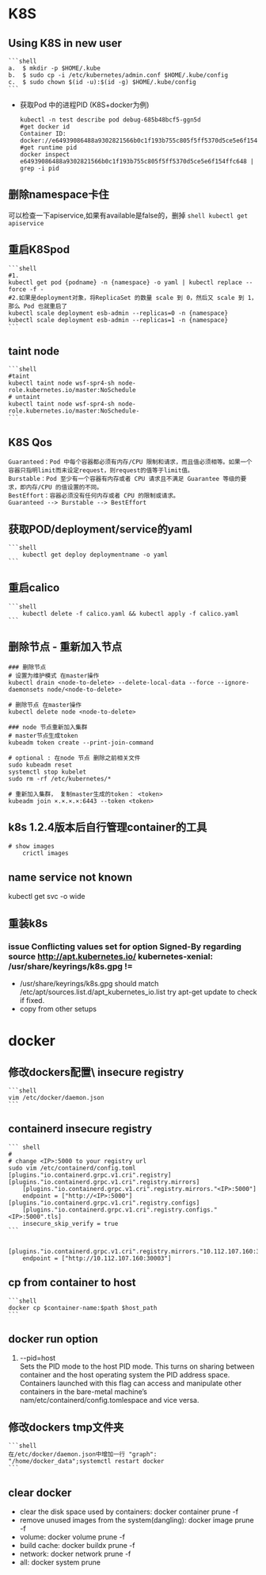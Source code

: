 # K8S
## Using K8S in new user
    ```shell
    a.  $ mkdir -p $HOME/.kube
    b.  $ sudo cp -i /etc/kubernetes/admin.conf $HOME/.kube/config
    c.  $ sudo chown $(id -u):$(id -g) $HOME/.kube/config
    ```

- 获取Pod 中的进程PID (K8S+docker为例)
    ```shell
    kubectl -n test describe pod debug-685b48bcf5-ggn5d
    #get docker id
    Container ID:   docker://e64939086488a9302821566b0c1f193b755c805f5ff5370d5ce5e6f154ffc648 
    #get runtime pid
    docker inspect e64939086488a9302821566b0c1f193b755c805f5ff5370d5ce5e6f154ffc648 | grep -i pid
    ```

## 删除namespace卡住
可以检查一下apiservice,如果有available是false的，删掉
    ```shell
    kubectl get apiservice
    ```

## 重启K8Spod
    ```shell
    #1.
    kubectl get pod {podname} -n {namespace} -o yaml | kubectl replace --force -f -
    #2.如果是deployment对象，将ReplicaSet 的数量 scale 到 0，然后又 scale 到 1，那么 Pod 也就重启了
    kubectl scale deployment esb-admin --replicas=0 -n {namespace}
    kubectl scale deployment esb-admin --replicas=1 -n {namespace}
    ```
## taint node
    ```shell
    #taint
    kubectl taint node wsf-spr4-sh node-role.kubernetes.io/master:NoSchedule
    # untaint
    kubectl taint node wsf-spr4-sh node-role.kubernetes.io/master:NoSchedule-
    ```
## K8S Qos
    Guaranteed：Pod 中每个容器都必须有内存/CPU 限制和请求，而且值必须相等。如果一个容器只指明limit而未设定request，则request的值等于limit值。
    Burstable：Pod 至少有一个容器有内存或者 CPU 请求且不满足 Guarantee 等级的要求，即内存/CPU 的值设置的不同。
    BestEffort：容器必须没有任何内存或者 CPU 的限制或请求。
    Guaranteed --> Burstable --> BestEffort

## 获取POD/deployment/service的yaml
    ```shell
        kubectl get deploy deploymentname -o yaml 
    ```

## 重启calico
    ```shell
        kubectl delete -f calico.yaml && kubectl apply -f calico.yaml 
    ```

## 删除节点 - 重新加入节点
```shell 
### 删除节点
# 设置为维护模式 在master操作
kubectl drain <node-to-delete> --delete-local-data --force --ignore-daemonsets node/<node-to-delete>

# 删除节点 在master操作
kubectl delete node <node-to-delete>

### node 节点重新加入集群
# master节点生成token
kubeadm token create --print-join-command

# optional : 在node 节点 删除之前相关文件
sudo kubeadm reset
systemctl stop kubelet
sudo rm -rf /etc/kubernetes/*

# 重新加入集群， 复制master生成的token： <token>
kubeadm join ×.×.×.×:6443 --token <token>
```

## k8s 1.2.4版本后自行管理container的工具
```shell
# show images
    crictl images
```

## name service not known
kubectl get svc <service-name> -o wide

## 重装k8s

### issue Conflicting values set for option Signed-By regarding source http://apt.kubernetes.io/ kubernetes-xenial: /usr/share/keyrings/k8s.gpg !=
- /usr/share/keyrings/k8s.gpg should match /etc/apt/sources.list.d/apt_kubernetes_io.list
  try apt-get update to check if fixed. 
- copy from other setups

# docker

## 修改dockers配置\ insecure registry
    ```shell
    vim /etc/docker/daemon.json
    ```
    
## containerd insecure registry
    ``` shell
    # 
    # change <IP>:5000 to your registry url
    sudo vim /etc/containerd/config.toml
    [plugins."io.containerd.grpc.v1.cri".registry]
    [plugins."io.containerd.grpc.v1.cri".registry.mirrors]
        [plugins."io.containerd.grpc.v1.cri".registry.mirrors."<IP>:5000"]
        endpoint = ["http://<IP>:5000"]
    [plugins."io.containerd.grpc.v1.cri".registry.configs]
        [plugins."io.containerd.grpc.v1.cri".registry.configs."<IP>:5000".tls]
        insecure_skip_verify = true
    ```      

        [plugins."io.containerd.grpc.v1.cri".registry.mirrors."10.112.107.160:30003"]
        endpoint = ["http://10.112.107.160:30003"]

## cp from container to host
    ```shell
    docker cp $container-name:$path $host_path
    ```
## docker run option
1. --pid=host  
Sets the PID mode to the host PID mode. This turns on sharing between container and the host operating system the PID address space. Containers launched with this flag can access and manipulate other containers in the bare-metal machine’s nam/etc/containerd/config.tomlespace and vice versa.

## 修改dockers tmp文件夹
    ```shell 
    在/etc/docker/daemon.json中增加一行 "graph": "/home/docker_data";systemctl restart docker
    ```

## clear docker
-  clear the disk space used by containers: docker container prune -f
-  remove unused images from the system(dangling): docker image prune -f
-  volume: docker volume prune -f
-  build cache: docker buildx prune -f
-  network: docker network prune -f
-  all: docker system prune 

